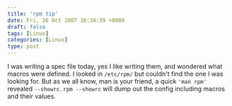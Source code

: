 ```yaml
---
title: 'rpm tip'
date: Fri, 26 Oct 2007 16:34:39 +0000
draft: false
tags: [Linux]
categories: [Linux]
type: post
---
```


I was writing a spec file today, yes I like writing them, and wondered what macros were defined. I looked in `/etc/rpm/` but couldn't find the one I was looking for. But as we all know, man is your friend, a quick `'man rpm'` revealed `--showrc`. `rpm --showrc` will dump out the config including macros and their values.